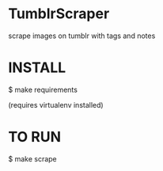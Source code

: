 TumblrScraper
=============

scrape images on tumblr with tags and notes

INSTALL
=======

  $ make requirements

(requires virtualenv installed)

TO RUN
======

  $ make scrape
